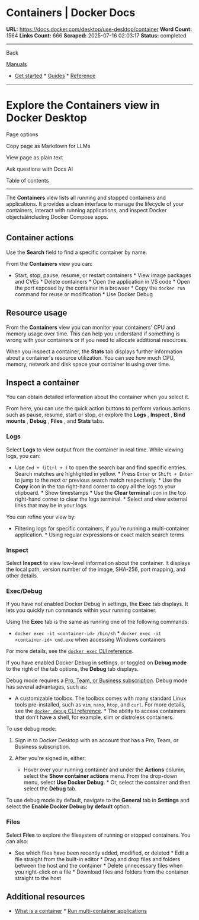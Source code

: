# Containers | Docker Docs

**URL:** https://docs.docker.com/desktop/use-desktop/container
**Word Count:** 1564
**Links Count:** 666
**Scraped:** 2025-07-16 02:03:17
**Status:** completed

---

Back

[Manuals](https://docs.docker.com/manuals/)

  * [Get started](https://docs.docker.com/get-started/)   * [Guides](https://docs.docker.com/guides/)   * [Reference](https://docs.docker.com/reference/)

* * *

# Explore the Containers view in Docker Desktop

Page options

Copy page as Markdown for LLMs

View page as plain text

Ask questions with Docs AI

Table of contents

* * *

The **Containers** view lists all running and stopped containers and applications. It provides a clean interface to manage the lifecycle of your containers, interact with running applications, and inspect Docker objectsâincluding Docker Compose apps.

## Container actions

Use the **Search** field to find a specific container by name.

From the **Containers** view you can:

  * Start, stop, pause, resume, or restart containers   * View image packages and CVEs   * Delete containers   * Open the application in VS code   * Open the port exposed by the container in a browser   * Copy the `docker run` command for reuse or modification   * Use Docker Debug

## Resource usage

From the **Containers** view you can monitor your containers' CPU and memory usage over time. This can help you understand if something is wrong with your containers or if you need to allocate additional resources.

When you inspect a container, the **Stats** tab displays further information about a container's resource utilization. You can see how much CPU, memory, network and disk space your container is using over time.

## Inspect a container

You can obtain detailed information about the container when you select it.

From here, you can use the quick action buttons to perform various actions such as pause, resume, start or stop, or explore the **Logs** , **Inspect** , **Bind mounts** , **Debug** , **Files** , and **Stats** tabs.

### Logs

Select **Logs** to view output from the container in real time. While viewing logs, you can:

  * Use `Cmd + f`/`Ctrl + f` to open the search bar and find specific entries. Search matches are highlighted in yellow.   * Press `Enter` or `Shift + Enter` to jump to the next or previous search match respectively.   * Use the **Copy** icon in the top right-hand corner to copy all the logs to your clipboard.   * Show timestamps   * Use the **Clear terminal** icon in the top right-hand corner to clear the logs terminal.   * Select and view external links that may be in your logs.

You can refine your view by:

  * Filtering logs for specific containers, if you're running a multi-container application.   * Using regular expressions or exact match search terms

### Inspect

Select **Inspect** to view low-level information about the container. It displays the local path, version number of the image, SHA-256, port mapping, and other details.

### Exec/Debug

If you have not enabled Docker Debug in settings, the **Exec** tab displays. It lets you quickly run commands within your running container.

Using the **Exec** tab is the same as running one of the following commands:

  * `docker exec -it <container-id> /bin/sh`   * `docker exec -it <container-id> cmd.exe` when accessing Windows containers

For more details, see the [`docker exec` CLI reference](https://docs.docker.com/reference/cli/docker/exec/).

If you have enabled Docker Debug in settings, or toggled on **Debug mode** to the right of the tab options, the **Debug** tab displays.

Debug mode requires a [Pro, Team, or Business subscription](https://docs.docker.com/subscription/details/). Debug mode has several advantages, such as:

  * A customizable toolbox. The toolbox comes with many standard Linux tools pre-installed, such as `vim`, `nano`, `htop`, and `curl`. For more details, see the [`docker debug` CLI reference](https://docs.docker.com/reference/cli/docker/debug/).   * The ability to access containers that don't have a shell, for example, slim or distroless containers.

To use debug mode:

  1. Sign in to Docker Desktop with an account that has a Pro, Team, or Business subscription.

  2. After you're signed in, either:

     * Hover over your running container and under the **Actions** column, select the **Show container actions** menu. From the drop-down menu, select **Use Docker Debug**.      * Or, select the container and then select the **Debug** tab.

To use debug mode by default, navigate to the **General** tab in **Settings** and select the **Enable Docker Debug by default** option.

### Files

Select **Files** to explore the filesystem of running or stopped containers. You can also:

  * See which files have been recently added, modified, or deleted   * Edit a file straight from the built-in editor   * Drag and drop files and folders between the host and the container   * Delete unnecessary files when you right-click on a file   * Download files and folders from the container straight to the host

## Additional resources

  * [What is a container](https://docs.docker.com/get-started/docker-concepts/the-basics/what-is-a-container/)   * [Run multi-container applications](https://docs.docker.com/get-started/docker-concepts/running-containers/multi-container-applications/)